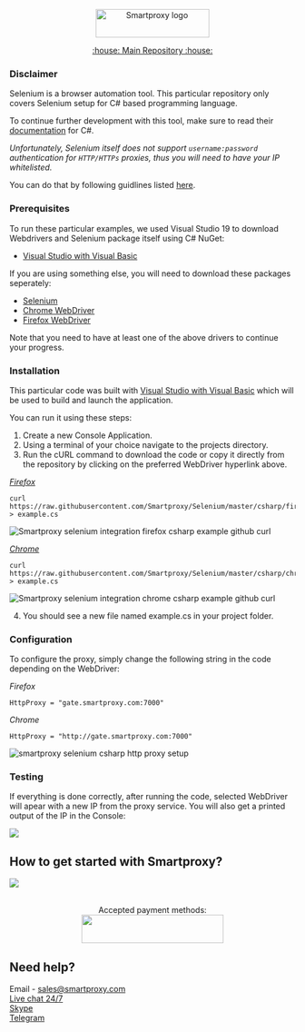 <p align="center">
    <a href="https://smartproxy.com/"><img src="https://smartproxy.com/wp-content/themes/smartproxy/images/smartproxy-logo.svg" alt="Smartproxy logo" width="200" height="50"></a>
  </a>
</p>

<p align="center">
    <a href="https://github.com/Smartproxy/Smartproxy"> :house: Main Repository :house: </a>
</p>

### Disclaimer

Selenium is a browser automation tool. This particular repository only covers Selenium setup for C# based programming language.

To continue further development with this tool, make sure to read their [documentation](https://seleniumhq.github.io/selenium/docs/api/dotnet/index.html) for C#.

*Unfortunately, Selenium itself does not support `username:password` authentication for `HTTP/HTTPs` proxies, thus you will need to have your IP whitelisted.*

You can do that by following guidlines listed [here](https://help.smartproxy.com/docs/proxy-authentication).

### Prerequisites

To run these particular examples, we used Visual Studio 19 to download Webdrivers and Selenium package itself using C# NuGet:

* [Visual Studio with Visual Basic](https://docs.microsoft.com/en-us/visualstudio/ide/quickstart-visual-basic-console?view=vs-2019)

If you are using something else, you will need to download these packages seperately:

- [Selenium](https://www.seleniumhq.org/download/)
- [Chrome WebDriver](https://sites.google.com/a/chromium.org/chromedriver/downloads)
- [Firefox WebDriver](https://github.com/mozilla/geckodriver/releases)

Note that you need to have at least one of the above drivers to continue your progress.

### Installation

This particular code was built with [Visual Studio with Visual Basic](https://docs.microsoft.com/en-us/visualstudio/ide/quickstart-visual-basic-console?view=vs-2019) which will be used to build and launch the application.

You can run it using these steps:

1. Create a new Console Application.
2. Using a terminal of your choice navigate to the projects directory.
3. Run the cURL command to download the code or copy it directly from the repository by clicking on the preferred WebDriver hyperlink above.

[*Firefox*](https://raw.githubusercontent.com/Smartproxy/Selenium/master/csharp/firefox/example.cs)

```
curl https://raw.githubusercontent.com/Smartproxy/Selenium/master/csharp/firefox/example.cs > example.cs
```

<img src="https://content.screencast.com/users/JohanSP/folders/Jing/media/ba4cb475-16db-4b83-a60e-7a19759b3613/smartproxy-selenium-firefox-csharp-example-github-curl.png" alt="Smartproxy selenium integration firefox csharp example github curl">

[*Chrome*](https://raw.githubusercontent.com/Smartproxy/Selenium/master/csharp/chrome/example.cs)

```
curl https://raw.githubusercontent.com/Smartproxy/Selenium/master/csharp/chrome/example.cs > example.cs
```

<img src="https://content.screencast.com/users/JohanSP/folders/Jing/media/d5d58493-509f-4d79-9b10-12f94b3c34c0/smartproxy-selenium-chrome-csharp-example-github-curl.png" alt="Smartproxy selenium integration chrome csharp example github curl">

4. You should see a new file named example.cs in your project folder.

### Configuration

To configure the proxy, simply change the following string in the code depending on the WebDriver:

*Firefox*

```
HttpProxy = "gate.smartproxy.com:7000"
```

*Chrome*
```
HttpProxy = "http://gate.smartproxy.com:7000"
```

<img src="https://i.imgur.com/R0CPyut.png" alt="smartproxy selenium csharp http proxy setup">

### Testing

If everything is done correctly, after running the code, selected WebDriver will apear with a new IP from the proxy service. You will also get a printed output of the IP in the Console:

<img src="https://i.imgur.com/kQOZsn9.png">

## How to get started with Smartproxy?
[<img src="https://smartproxy.com/wp-content/uploads/2019/04/How-to-buy-Smartproxy-plans-now.svg">](https://dashboard.smartproxy.com/register)
<br><br><center>Accepted payment methods:
<br><img src="https://smartproxy.com/wp-content/uploads/2018/09/payment-methods-smartproxy-residential-rotating-proxies.svg" alt="" width="250" height="50"></center>

## Need help?
Email - sales@smartproxy.com
<br><a href="https://smartproxy.com">Live chat 24/7</a>
<br><a href="https://join.skype.com/invite/bZDHw4NZg2G9">Skype</a>
<br><a href="https://t.me/smartproxy_com">Telegram</a>
